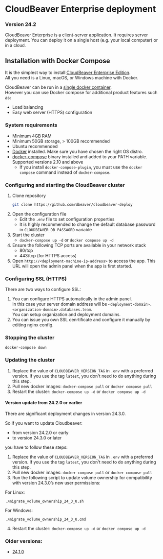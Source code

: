 # CloudBeaver Enterprise deployment

### Version 24.2

CloudBeaver Enterprise is a client-server application.
It requires server deployment. You can deploy it on a single host (e.g. your local computer) or in a cloud.

## Installation with Docker Compose

It is the simplest way to install [CloudBeaver Enterprise Edition](https://dbeaver.com/cloudbeaver-enterprise/).  
All you need is a Linux, macOS, or Windows machine with Docker.

CloudBeaver can be run in a [single docker container](https://dbeaver.com/docs/cloudbeaver/CloudBeaver-Enterprise-deployment-from-docker-image/).  
However you can use Docker compose for additional product features such as:
- Load balancing
- Easy web server (HTTPS) configuration

### System requirements
- Minimum 4GB RAM
- Minimum 50GB storage, > 100GB recommended
- Ubuntu recommended
- [Docker](https://docs.docker.com/engine/install/ubuntu/) installed. Make sure you have chosen the right OS distro.
- [docker-compose](https://docs.docker.com/compose/install/) binary installed and added to your PATH variable. Supported versions 2.10 and above
    - If you install `docker-compose-plugin`, you must use the `docker compose` command instead of `docker-compose`.

### Configuring and starting the CloudBeaver cluster
1. Clone repository
   ```sh
   git clone https://github.com/dbeaver/cloudbeaver-deploy
   ```
1. Open the configuration file
    - Edit the `.env` file to set configuration properties
    - It is highly recommended to change the default database password in `CLOUDBEAVER_DB_PASSWORD` variable
1. Start the cluster
   - `docker-compose up -d` or `docker compose up -d`
1. Ensure the following TCP ports are available in your network stack
   - 80/tcp
   - 443/tcp (for HTTPS access)
1. Open `http://<deployment-machine-ip-address>` to access the app. This URL will open the admin panel when the app is first started.

### Configuring SSL (HTTPS)

There are two ways to configure SSL:
1. You can configure HTTPS automatically in the admin panel.   
    In this case your server domain address will be `<deployment-domain>.<organization-domain>.databases.team`.   
    You can setup organization and deployment domains.
2. You can issue you own SSL cenrtificate and configure it manually by editing nginx config.

### Stopping the cluster
`docker-compose down`

### Updating the cluster
1. Replace the value of `CLOUDBEAVER_VERSION_TAG` in `.env` with a preferred version. If you use the tag `latest`, you don't need to do anything during this step.
2. Pull new docker images: `docker-compose pull` or `docker compose pull`  
3. Restart the cluster: `docker-compose up -d` or `docker compose up -d`

#### Version update from 24.2.0 or earlier

There are significant deployment changes in version 24.3.0.

So if you want to update Cloudbeaver:
- from version 24.2.0 or early
- to version 24.3.0 or later

you have to follow these steps:

1. Replace the value of `CLOUDBEAVER_VERSION_TAG` in `.env` with a preferred version. If you use the tag `latest`, you don't need to do anything during this step.
2. Pull new docker images: `docker-compose pull` or `docker compose pull`  
3. Run the following script to update volume ownership for compatibility with version 24.3.0’s new user permissions:

For Linux:
```
./migrate_volume_ownership_24_3_0.sh
```

For Windows:
```
./migrate_volume_ownership_24_3_0.cmd
```
4. Restart the cluster: `docker-compose up -d` or `docker compose up -d`

### Older versions:
- [24.1.0](https://github.com/dbeaver/cloudbeaver-deploy/tree/24.1.0)